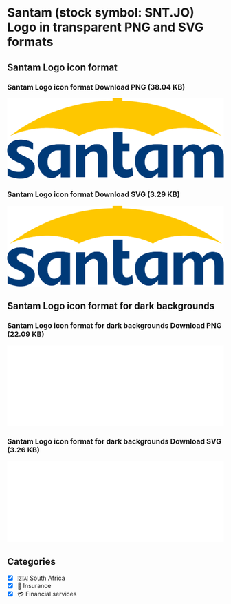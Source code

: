 # Santam (stock symbol: SNT.JO) Logo in transparent PNG and SVG formats

## Santam Logo icon format

### Santam Logo icon format Download PNG (38.04 KB)

![Santam Logo icon format Download PNG (38.04 KB)](/img/orig/SNT.JO-b1e815de.png)

### Santam Logo icon format Download SVG (3.29 KB)

![Santam Logo icon format Download SVG (3.29 KB)](/img/orig/SNT.JO-1cdd733d.svg)

## Santam Logo icon format for dark backgrounds

### Santam Logo icon format for dark backgrounds Download PNG (22.09 KB)

![Santam Logo icon format for dark backgrounds Download PNG (22.09 KB)](/img/orig/SNT.JO.D-60a6d42e.png)

### Santam Logo icon format for dark backgrounds Download SVG (3.26 KB)

![Santam Logo icon format for dark backgrounds Download SVG (3.26 KB)](/img/orig/SNT.JO.D-a096f5b2.svg)



## Categories
- [x] 🇿🇦 South Africa
- [x] 🏦 Insurance
- [x] 💳 Financial services
